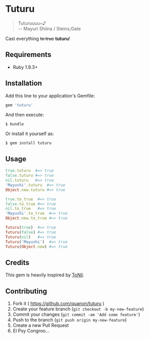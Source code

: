 # Tuturu

> Tuturuuuu~♪ <br/>
> -- Mayuri Shiina / Steins;Gate

Cast everything ~~to true~~ **tuturu**!

## Requirements
+ Ruby 1.9.3+

## Installation

Add this line to your application's Gemfile:

```ruby
gem 'tuturu'
```

And then execute:

    $ bundle

Or install it yourself as:

    $ gem install tuturu

## Usage

```ruby
true.tuturu  #=> true
false.tuturu #=> true
nil.tuturu   #=> true
'Mayushi'.tuturu  #=> true
Object.new.tuturu #=> true

true.to_true  #=> true
false.to_true #=> true
nil.to_true   #=> true
'Mayushi'.to_true  #=> true
Object.new.to_true #=> true

Tuturu(true)  #=> true
Tuturu(false) #=> true
Tuturu(nil)   #=> true
Tuturu('Mayushi')  #=> true
Tuturu(Object.new) #=> true
```

## Credits

This gem is heavily inspired by [ToNil](https://github.com/mrThe/to_nil).

## Contributing

1. Fork it ( https://github.com/quanon/tuturu )
2. Create your feature branch (`git checkout -b my-new-feature`)
3. Commit your changes (`git commit -am 'Add some feature'`)
4. Push to the branch (`git push origin my-new-feature`)
5. Create a new Pull Request
6. El Psy Congroo...
